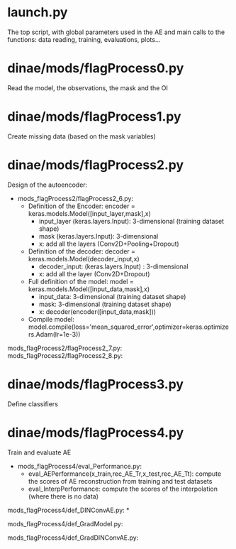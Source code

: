 # launch.py

The top script, with global parameters used in the AE and main calls to the functions: data reading, training, evaluations, plots...

# dinae/mods/flagProcess0.py
Read the model, the observations, the mask and the OI

# dinae/mods/flagProcess1.py
Create missing data (based on the mask variables)

# dinae/mods/flagProcess2.py
Design of the autoencoder:

* mods_flagProcess2/flagProcess2_6.py:
  * Definition of the Encoder:   encoder = keras.models.Model([input_layer,mask],x)
    * input_layer (keras.layers.Input): 3-dimensional (training dataset shape)
    * mask (keras.layers.Input): 3-dimensional 
    * x: add all the layers (Conv2D+Pooling+Dropout)
  * Definition of the decoder:   decoder = keras.models.Model(decoder_input,x)
    * decoder_input: (keras.layers.Input) : 3-dimensional
    * x: add all the layer (Conv2D+Dropout)
  * Full definition of the model: model = keras.models.Model([input_data,mask],x)
    * input_data: 3-dimensional (training dataset shape) 
    * mask: 3-dimensional (training dataset shape) 
    * x: decoder(encoder([input_data,mask]))
  * Compile model: model.compile(loss='mean_squared_error',optimizer=keras.optimizers.Adam(lr=1e-3))

mods_flagProcess2/flagProcess2_7.py:
mods_flagProcess2/flagProcess2_8.py:

# dinae/mods/flagProcess3.py
Define classifiers

# dinae/mods/flagProcess4.py
Train and evaluate AE

* mods_flagProcess4/eval_Performance.py:
  * eval_AEPerformance(x_train,rec_AE_Tr,x_test,rec_AE_Tt): compute the scores of AE reconstruction from training and test datasets
  * eval_InterpPerformance: compute the scores of the interpolation (where there is no data)

mods_flagProcess4/def_DINConvAE.py:
  *

mods_flagProcess4/def_GradModel.py:

mods_flagProcess4/def_GradDINConvAE.py:



